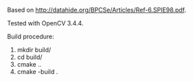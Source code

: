 Based on http://datahide.org/BPCSe/Articles/Ref-6.SPIE98.pdf.

Tested with OpenCV 3.4.4.

Build procedure:
1. mkdir build/
2. cd build/
3. cmake ..
4. cmake -build .

